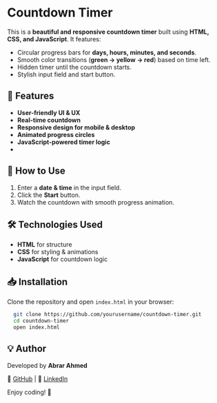 

# Countdown Timer

This is a **beautiful and responsive countdown timer** built using **HTML, CSS, and JavaScript**. It features:
- Circular progress bars for **days, hours, minutes, and seconds**.
- Smooth color transitions (**green → yellow → red**) based on time left.
- Hidden timer until the countdown starts.
- Stylish input field and start button.

## 🚀 Features
- **User-friendly UI & UX**
- **Real-time countdown**
- **Responsive design for mobile & desktop**
- **Animated progress circles**
- **JavaScript-powered timer logic**
- 

## 🔧 How to Use
1. Enter a **date & time** in the input field.
2. Click the **Start** button.
3. Watch the countdown with smooth progress animation.

## 🛠 Technologies Used
- **HTML** for structure
- **CSS** for styling & animations
- **JavaScript** for countdown logic

## 📥 Installation
Clone the repository and open `index.html` in your browser:
```bash
  git clone https://github.com/yourusername/countdown-timer.git
  cd countdown-timer
  open index.html
```


## 💡 Author
Developed by **Abrar Ahmed**

🔗 [GitHub](https://github.com/arain2507) | 🔗 [LinkedIn](https://linkedin.com/in/abrar-ahmed-2507h)

Enjoy coding! 🎉

